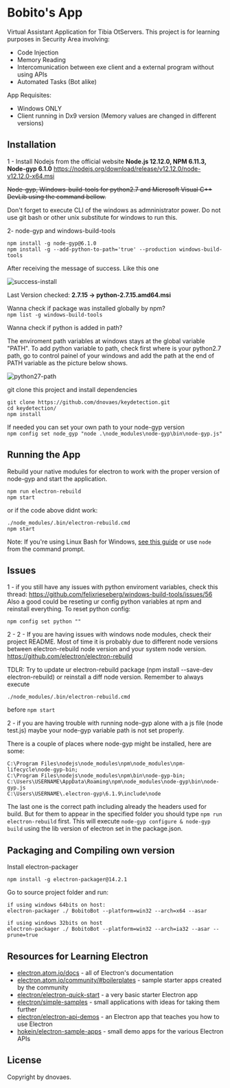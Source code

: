 # Bobito's App

Virtual Assistant Application for Tibia OtServers. This project is for learning purposes in Security Area involving:

- Code Injection
- Memory Reading
- Intercomunication between exe client and a external program without using APIs
- Automated Tasks (Bot alike)

App Requisites:
- Windows ONLY
- Client running in Dx9 version (Memory values are changed in different versions)

## Installation

1 - Install Nodejs from the official website **Node.js 12.12.0, NPM 6.11.3, Node-gyp 6.1.0** 
https://nodejs.org/download/release/v12.12.0/node-v12.12.0-x64.msi 

~~Node-gyp, Windows-build-tools for python2.7 and Microsoft Visual C++ DevLib using the command bellow.~~

Don't forget to execute CLI of the windows as admninistrator power. Do not use git bash or other unix substitute for windows to run this.

2- node-gyp and windows-build-tools
```
npm install -g node-gyp@6.1.0
npm install -g --add-python-to-path='true' --production windows-build-tools
```

After receiving the message of success. Like this one

![success-install](https://i.imgur.com/Z6ITFwb.png)

Last Version checked: **2.7.15 -> python-2.7.15.amd64.msi** 

Wanna check if package was installed globally by npm?\
```npm list -g windows-build-tools```

Wanna check if python is added in path?

The enviroment path variables at windows stays at the global variable "PATH". To add python variable to path, check first where is your python2.7 path, go to control painel of your windows and add the path at the end of PATH variable as the picture below shows.

![python27-path](https://i.imgur.com/gaVdnMA.png)

git clone this project and install dependencies
```
git clone https://github.com/dnovaes/keydetection.git
cd keydetection/
npm install
```

If needed you can set your own path to your node-gyp version\
```npm config set node_gyp "node .\node_modules\node-gyp\bin\node-gyp.js"```

## Running the App

Rebuild your native modules for electron to work with the proper version of node-gyp and start the application.
```
npm run electron-rebuild
npm start
```
or if the code above didnt work:
```
./node_modules/.bin/electron-rebuild.cmd
npm start
```
Note: If you're using Linux Bash for Windows, [see this guide](https://www.howtogeek.com/261575/how-to-run-graphical-linux-desktop-applications-from-windows-10s-bash-shell/) or use `node` from the command prompt.

## Issues

1 - if you still have any issues with python enviroment variables, check this thread: https://github.com/felixrieseberg/windows-build-tools/issues/56
Also a good could be reseting ur config python variables at npm and reinstall everything. To reset python config:

```
npm config set python ""
```

2 - 2 - If you are having issues with windows node modules, check their project README. Most of time it is probably due to different node versions between electron-rebuild node version and your system node version.\
https://github.com/electron/electron-rebuild

TDLR: Try to update ur electron-rebuild package (npm install --save-dev electron-rebuild) or reinstall a diff node version. Remember to always execute 
```
./node_modules/.bin/electron-rebuild.cmd
```
before ```npm start```

2 - if you are having trouble with running node-gyp alone with a js file (node test.js) maybe your node-gyp variable path is not set properly.

There is a couple of places where node-gyp might be installed, here are some:

```
C:\Program Files\nodejs\node_modules\npm\node_modules\npm-lifecycle\node-gyp-bin;
C:\Program Files\nodejs\node_modules\npm\bin\node-gyp-bin;
C:\Users\USERNAME\AppData\Roaming\npm\node_modules\node-gyp\bin\node-gyp.js
C:\Users\USERNAME\.electron-gyp\6.1.9\include\node
```

The last one is the correct path including already the headers used for build. But for them to appear in the specified folder you should type `npm run electron-rebuild` first. This will execute `node-gyp configure & node-gyp build` using the lib version of electron set in the package.json.

## Packaging and Compiling own version

Install electron-packager
```
npm install -g electron-packager@14.2.1
```

Go to source project folder and run:

```
if using windows 64bits on host:
electron-packager ./ BobitoBot --platform=win32 --arch=x64 --asar

if using windows 32bits on host
electron-packager ./ BobitoBot --platform=win32 --arch=ia32 --asar --prune=true
```

## Resources for Learning Electron

- [electron.atom.io/docs](http://electron.atom.io/docs) - all of Electron's documentation
- [electron.atom.io/community/#boilerplates](http://electron.atom.io/community/#boilerplates) - sample starter apps created by the community
- [electron/electron-quick-start](https://github.com/electron/electron-quick-start) - a very basic starter Electron app
- [electron/simple-samples](https://github.com/electron/simple-samples) - small applications with ideas for taking them further
- [electron/electron-api-demos](https://github.com/electron/electron-api-demos) - an Electron app that teaches you how to use Electron
- [hokein/electron-sample-apps](https://github.com/hokein/electron-sample-apps) - small demo apps for the various Electron APIs

## License

Copyright by dnovaes.
